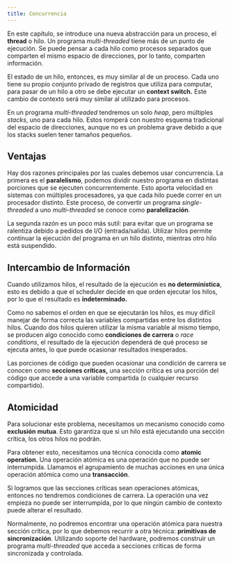 ```yaml
---
title: Concurrencia
---
```


En este capítulo, se introduce una nueva abstracción para un proceso, el **thread** o hilo. Un programa *multi-threaded* tiene más de un punto de ejecución. Se puede pensar a cada hilo como procesos separados que comparten el mismo espacio de direcciones, por lo tanto, comparten información.

El estado de un hilo, entonces, es muy similar al de un proceso. Cada uno tiene su propio conjunto privado de registros que utiliza para computar, para pasar de un hilo a otro se debe ejecutar un **context switch.** Este cambio de contexto será muy similar al utilizado para procesos.

En un programa *multi-threaded* tendremos un solo *heap,* pero múltiples *stacks*, uno para cada hilo. Estos romperá con nuestro esquema tradicional del espacio de direcciones, aunque no es un problema grave debido a que los stacks suelen tener tamaños pequeños.

## Ventajas

Hay dos razones principales por las cuales debemos usar concurrencia. La primera es el **paralelismo**, podemos dividir nuestro programa en distintas porciones que se ejecuten concurrentemente. Esto aporta velocidad en sistemas con múltiples procesadores, ya que cada hilo puede correr en un procesador distinto. Este proceso, de convertir un programa *single-threaded* a uno *multi-threaded* se conoce como **paralelización**.

La segunda razón es un poco más sutil: para evitar que un programa se ralentiza debido a pedidos de I/O (entrada/salida). Utilizar hilos permite continuar la ejecución del programa en un hilo distinto, mientras otro hilo está suspendido.

## Intercambio de Información

Cuando utilizamos hilos, el resultado de la ejecución es **no determinística**, esto es debido a que el scheduler decide en que orden ejecutar los hilos, por lo que el resultado es **indeterminado.**

Como no sabemos el orden en que se ejecutarán los hilos, es muy difícil manejar de forma correcta las variables compartidas entre los distintos hilos. Cuando dos hilos quieren utilizar la misma variable al mismo tiempo, se producen algo conocido como **condiciones de carrera** o *race conditions*, el resultado de la ejecución dependerá de qué proceso se ejecuta antes, lo que puede ocasionar resultados inesperados.

Las porciones de código que pueden ocasionar una condición de carrera se conocen como **secciones críticas,** una sección crítica es una porción del código que accede a una variable compartida (o cualquier recurso compartido).

## Atomicidad

Para solucionar este problema, necesitamos un mecanismo conocido como **exclusión mutua**. Esto garantiza que si un hilo está ejecutando una sección crítica, los otros hilos no podrán.

Para obtener esto, necesitamos una técnica conocida como **atomic operation.** Una operación atómica es una operación que no puede ser interrumpida. Llamamos el agrupamiento de muchas acciones en una única operación atómica como una **transacción**.

Si logramos que las secciones críticas sean operaciones atómicas, entonces no tendremos condiciones de carrera. La operación una vez empieza no puede ser interrumpida, por lo que ningún cambio de contexto puede alterar el resultado.

Normalmente, no podremos encontrar una operación atómica para nuestra sección crítica, por lo que debemos recurrir a otra técnica: **primitivas de sincronización**. Utilizando soporte del hardware, podremos construir un programa *multi-threaded* que acceda a secciones críticas de forma sincronizada y controlada.
